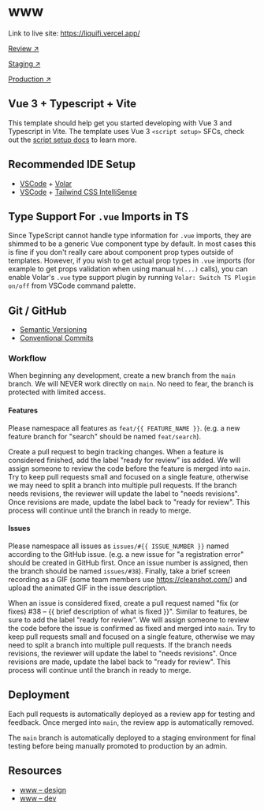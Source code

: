 # www

Link to live site: https://liquifi.vercel.app/

[Review ↗](https://dashboard.heroku.com/pipelines/f786454b-95a3-4d68-a32e-d314d9313083)

[Staging ↗](https://v-s-www.herokuapp.com)

[Production ↗](https://www.venture360.co)

## Vue 3 + Typescript + Vite

This template should help get you started developing with Vue 3 and Typescript in Vite. The template uses Vue 3 `<script setup>` SFCs, check out the [script setup docs](https://v3.vuejs.org/api/sfc-script-setup.html#sfc-script-setup) to learn more.

## Recommended IDE Setup

- [VSCode](https://code.visualstudio.com/) + [Volar](https://marketplace.visualstudio.com/items?itemName=johnsoncodehk.volar)
- [VSCode](https://code.visualstudio.com/) + [Tailwind CSS IntelliSense](https://marketplace.visualstudio.com/items?itemName=bradlc.vscode-tailwindcss)

## Type Support For `.vue` Imports in TS

Since TypeScript cannot handle type information for `.vue` imports, they are shimmed to be a generic Vue component type by default. In most cases this is fine if you don't really care about component prop types outside of templates. However, if you wish to get actual prop types in `.vue` imports (for example to get props validation when using manual `h(...)` calls), you can enable Volar's `.vue` type support plugin by running `Volar: Switch TS Plugin on/off` from VSCode command palette.

## Git / GitHub

- [Semantic Versioning](https://semver.org/)
- [Conventional Commits](https://www.conventionalcommits.org/en/v1.0.0/)

### Workflow

When beginning any development, create a new branch from the `main` branch. We will NEVER work directly on `main`. No need to fear, the branch is protected with limited access.

#### Features

Please namespace all features as `feat/{{ FEATURE_NAME }}`. (e.g. a new feature branch for "search" should be named `feat/search`).

Create a pull request to begin tracking changes. When a feature is considered finished, add the label "ready for review" iss added. We will assign someone to review the code before the feature is merged into `main`. Try to keep pull requests small and focused on a single feature, otherwise we may need to split a branch into multiple pull requests. If the branch needs revisions, the reviewer will update the label to "needs revisions". Once revisions are made, update the label back to "ready for review". This process will continue until the branch in ready to merge.

#### Issues

Please namespace all issues as `issues/#{{ ISSUE_NUMBER }}` named according to the GitHub issue. (e.g. a new issue for "a registration error" should be created in GitHub first. Once an issue number is assigned, then the branch should be named `issues/#38`). Finally, take a brief screen recording as a GIF (some team members use https://cleanshot.com/) and upload the animated GIF in the issue description.

When an issue is considered fixed, create a pull request named "fix (or fixes) #38 – {{ brief description of what is fixed }}". Similar to features, be sure to add the label "ready for review". We will assign someone to review the code before the issue is confirmed as fixed and merged into `main`. Try to keep pull requests small and focused on a single feature, otherwise we may need to split a branch into multiple pull requests. If the branch needs revisions, the reviewer will update the label to "needs revisions". Once revisions are made, update the label back to "ready for review". This process will continue until the branch in ready to merge.

## Deployment

Each pull requests is automatically deployed as a review app for testing and feedback. Once merged into `main`, the review app is automatically removed.

The `main` branch is automatically deployed to a staging environment for final testing before being manually promoted to production by an admin.

## Resources

- [www – design](https://www.notion.so/www-Design-829d9db40a7a46b6aa423797fa04828d)
- [www – dev](https://www.notion.so/www-Dev-b3f87d7de0a54f8c8cd38baf61ab4146)
